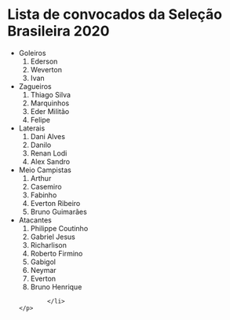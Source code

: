 <!DOCTYPE html>
<html lang="pt">
<head>
    <meta charset="UTF-8">
    <meta http-equiv="X-UA-Compatible" content="IE=edge">
    <meta name="viewport" content="width=device-width, initial-scale=1.0">
    <title>Seleção Brasileira 2020</title>
</head>
<body>
    <h1>Lista de convocados da Seleção Brasileira 2020</h1>
    <p>
        <ul>
            <li>Goleiros
                <ol>
                <li>Ederson</li>
                <li>Weverton</li>
                <li>Ivan</li>
                </ol>
            </li>
            <li>Zagueiros
                <ol>
                    <li>Thiago Silva</li>
                    <li>Marquinhos</li>
                    <li>Eder Militão</li>
                    <li>Felipe</li>
                </ol>
            </li>
            <li>Laterais
                <ol>
                    <li>Dani Alves</li>
                    <li>Danilo</li>
                    <li>Renan Lodi</li>
                    <li>Alex Sandro</li>
                </ol>
            </li>
            <li>Meio Campistas    
                <ol>
                    <li>Arthur</li>
                    <li>Casemiro</li>
                    <li>Fabinho</li>
                    <li>Everton Ribeiro</li>
                    <li>Bruno Guimarães</li>
                </ol>
            </li>
            <li>Atacantes
                <ol>
                    <li>Philippe Coutinho</li>
                    <li>Gabriel Jesus</li>
                    <li>Richarlison</li>
                    <li>Roberto Firmino</li>
                    <li>Gabigol</li>
                    <li>Neymar</li>
                    <li>Everton</li>
                    <li>Bruno Henrique</li>
                </ol>

            </li>
    </p>
</body>
</html>
